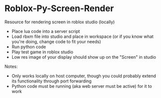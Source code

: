# Roblox-Py-Screen-Render
Resource for rendering screen in roblox studio (locally)

- Place lua code into a server script
- Load rbxm file into studio and place in workspace (or if you know what you're doing, change code to fit your needs)
- Run python code
- Play test game in roblox studio
- Low res image of your display should show up on the "Screen" in studio

Notes:
- Only works locally on host computer, though you could probably extend its functionality through port forwarding
- Python code must be running (aka web server must be active) for it to work
